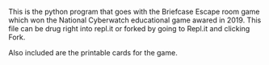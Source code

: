 This is the python program that goes with the Briefcase Escape room game which won the National Cyberwatch educational game awared in 2019.
This file can be drug right into repl.it or forked by going to Repl.it and clicking Fork.

Also included are the printable cards for the game.
